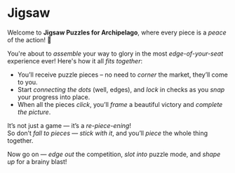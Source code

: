 # Jigsaw

Welcome to **Jigsaw Puzzles for Archipelago**, where every piece is a *peace* of the action! 🧩

You're about to *assemble* your way to glory in the most *edge-of-your-seat* experience ever! Here's how it all *fits together*:

- You’ll receive puzzle pieces – no need to *corner* the market, they’ll come to you.  
- Start *connecting the dots* (well, edges), and *lock* in checks as you *snap* your progress into place.  
- When all the pieces *click*, you’ll *frame* a beautiful victory and *complete the picture*.

It’s not just a game — it’s a *re-piece-ening*!  
So don’t *fall to pieces* — *stick with it*, and you’ll *piece* the whole thing together.

Now go on — *edge out* the competition, *slot into* puzzle mode, and *shape up* for a brainy blast!
